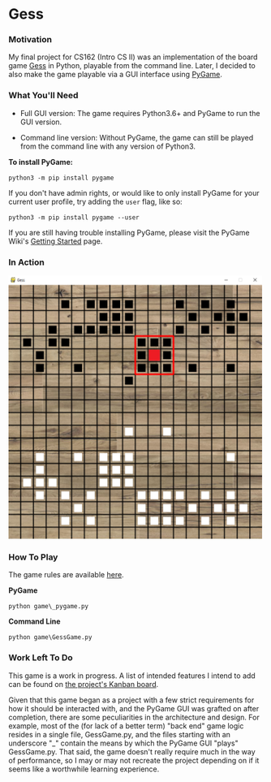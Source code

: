 # Gess

### Motivation

My final project for CS162 (Intro CS II) was an implementation of the board game [Gess](https://www.chessvariants.com/crossover.dir/gess.html) in Python, playable from the command line. Later, I decided to also make the game playable via a GUI interface using [PyGame](https://www.pygame.org/).

### What You'll Need

* Full GUI version: 
The game requires Python3.6+ and PyGame to run the GUI version. 

* Command line version:
Without PyGame, the game can still be played from the command line with any version of Python3.

**To install PyGame:**

```
python3 -m pip install pygame
```

If you don't have admin rights, or would like to only install PyGame for your current user profile, try adding the `user` flag, like so:

```
python3 -m pip install pygame --user
```

If you are still having trouble installing PyGame, please visit the PyGame Wiki's [Getting Started](https://www.pygame.org/wiki/GettingStarted) page.

### In Action

![Image of game being played](images/in_action_sm.png)

### How To Play

The game rules are available [here](https://www.chessvariants.com/crossover.dir/gess.html#:~:text=There%20are%20two%20players%2C%20black,belonging%20to%20the%20opposing%20player.).

**PyGame**

```
python game\_pygame.py
```

**Command Line**

```
python game\GessGame.py
```

### Work Left To Do

This game is a work in progress. A list of intended features I intend to add can be found on [the project's Kanban board](https://github.com/users/mitchcampbell/projects/3).

Given that this game began as a project with a few strict requirements for how it should be interacted with, and the PyGame GUI was grafted on after completion, there are some peculiarities in the architecture and design. For example, most of the (for lack of a better term) "back end" game logic resides in a single file, GessGame.py, and the files starting with an underscore "_" contain the means by which the PyGame GUI "plays" GessGame.py. That said, the game doesn't really require much in the way of performance, so I may or may not recreate the project depending on if it seems like a worthwhile learning experience.
